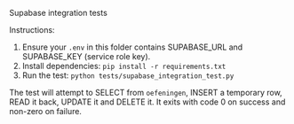 Supabase integration tests

Instructions:
1. Ensure your `.env` in this folder contains SUPABASE_URL and SUPABASE_KEY (service role key).
2. Install dependencies: `pip install -r requirements.txt`
3. Run the test: `python tests/supabase_integration_test.py`

The test will attempt to SELECT from `oefeningen`, INSERT a temporary row, READ it back, UPDATE it and DELETE it. It exits with code 0 on success and non-zero on failure.
